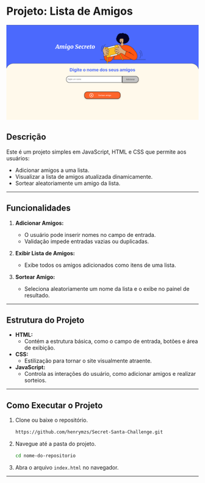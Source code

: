 # Projeto: Lista de Amigos
![Foto da tela do Projeto](/assets/desktop-tela.png)

## Descrição
Este é um projeto simples em JavaScript, HTML e CSS que permite aos usuários:
- Adicionar amigos a uma lista.
- Visualizar a lista de amigos atualizada dinamicamente.
- Sortear aleatoriamente um amigo da lista.

---

## Funcionalidades

1. **Adicionar Amigos:**
   - O usuário pode inserir nomes no campo de entrada.
   - Validação impede entradas vazias ou duplicadas.

2. **Exibir Lista de Amigos:**
   - Exibe todos os amigos adicionados como itens de uma lista.

3. **Sortear Amigo:**
   - Seleciona aleatoriamente um nome da lista e o exibe no painel de resultado.

---

## Estrutura do Projeto

- **HTML:**
  - Contém a estrutura básica, como o campo de entrada, botões e área de exibição.
- **CSS:**
  - Estilização para tornar o site visualmente atraente.
- **JavaScript:**
  - Controla as interações do usuário, como adicionar amigos e realizar sorteios.

---

## Como Executar o Projeto

1. Clone ou baixe o repositório.
   ```bash
   https://github.com/henrymzs/Secret-Santa-Challenge.git
   ```

2. Navegue até a pasta do projeto.
   ```bash
   cd nome-do-repositorio
   ```

3. Abra o arquivo `index.html` no navegador.

---



